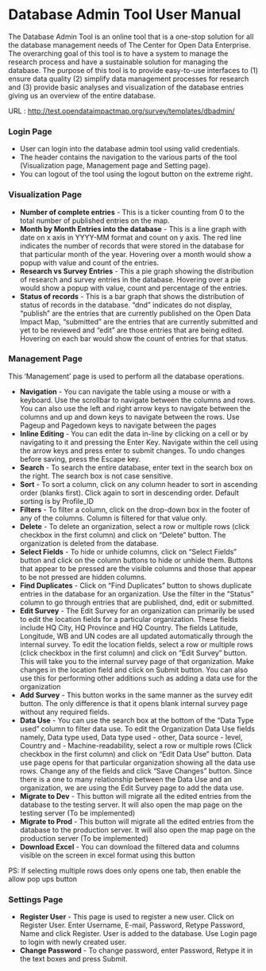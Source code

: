 # Database Admin Tool User Manual

The Database Admin Tool is an online tool that is a one-stop solution for all the database management needs of The Center for Open Data Enterprise. The overarching goal of this tool is to have a system to manage the research process and have a sustainable solution for managing the database. The purpose of this tool is to provide easy-to-use interfaces to (1) ensure data quality (2) simplify data management processes for research and (3) provide basic analyses and visualization of the database entries giving us an overview of the entire database.

URL : http://test.opendataimpactmap.org/survey/templates/dbadmin/

### Login Page
- User can login into the database admin tool using valid credentials.
- The header contains the navigation to the various parts of the tool (Visualization page, Management page and Setting page).
- You can logout of the tool using the logout button on the extreme right.


### Visualization Page
- **Number of complete entries** - This is a ticker counting from 0 to the total number of published entries on the map.
- **Month by Month Entries into the database** - This is a line graph with date on x axis in YYYY-MM format and count on y axis. The red line indicates the number of records that were stored in the database for that particular month of the year. Hovering over a month would show a popup with value and count of the entries.
- **Research vs Survey Entries** - This a pie graph showing the distribution of research and survey entries in the database. Hovering over a pie would show a popup with value, count and percentage of the entries.
- **Status of records** - This is a bar graph that shows the distribution of status of records in the database. “dnd” indicates do not display, “publish” are the entries that are currently published on the Open Data Impact Map, “submitted” are the entries that are currently submitted and yet to be reviewed and “edit” are those entries that are being edited. Hovering on each bar would show the count of entries for that status.


### Management Page    

This ‘Management’ page is used to perform all the database operations.

- **Navigation** - You can navigate the table using a mouse or with a keyboard. Use the scrollbar to navigate between the columns and rows. You can also use the left and right arrow keys to navigate between the columns and up and down keys to navigate between the rows. Use Pageup and Pagedown keys to navigate between the pages
- **Inline Editing** - You can edit the data in-line by clicking on a cell or by navigating to it and pressing the Enter Key. Navigate within the cell using the arrow keys and press enter to submit changes. To undo changes before saving, press the Escape key.
- **Search** - To search the entire database, enter text in the search box on the right. The search box is not case sensitive.
- **Sort** - To sort a column, click on any column header to sort in ascending order (blanks first). Click again to sort in descending order. Default sorting is by Profile_ID
- **Filters** - To filter a column, click on the drop-down box in the footer of any of the columns. Column is filtered for that value only.
- **Delete** - To delete an organization, select a row or multiple rows (click checkbox in the first column) and click on “Delete” button. The organization is deleted from the database.
- **Select Fields** - To hide or unhide columns, click on “Select Fields” button and click on the column buttons to hide or unhide them. Buttons that appear to be pressed are the visible columns and those that appear to be not pressed are hidden columns.
- **Find Duplicates** - Click on “Find Duplicates” button to shows duplicate entries in the database for an organization. Use the filter in the “Status” column to go through entries that are published, dnd, edit or submitted.
- **Edit Survey** - The Edit Survey for an organization can primarily be used to edit the location fields for a particular organization. These fields include HQ City, HQ Province and HQ Country. The fields Latitude, Longitude, WB and UN codes are all updated automatically through the internal survey. To edit the location fields, select a row or multiple rows (click checkbox in the first column) and click on “Edit Survey” button. This will take you to the internal survey page of that organization. Make changes in the location field and click on Submit button. You can also use this for performing other additions such as adding a data use for the organization
- **Add Survey** - This button works in the same manner as the survey edit button. The only difference is that it opens blank internal survey page without any required fields.
- **Data Use** - You can use the search box at the bottom of the “Data Type used” column to filter data use. To edit the Organization Data Use fields namely, Data type used, Data type used - other, Data source - level, Country and - Machine-readability, select a row or multiple rows (Click checkbox in the first column) and click on “Edit Data Use” button. Data use page opens for that particular organization showing all the data use rows. Change any of the fields and click “Save Changes” button. Since there is a one to many relationship between the Data Use and an organization, we are using the Edit Survey page to add the data use.
- **Migrate to Dev** - This button will migrate all the edited entries from the database to the testing server. It will also open the map page on the testing server (To be implemented)
- **Migrate to Prod** - This button will migrate all the edited entries from the database to the production server. It will also open the map page on the production server (To be implemented)
- **Download Excel** - You can download the filtered data and columns visible on the screen in excel format using this button

PS: If selecting multiple rows does only opens one tab, then enable the allow pop ups button

### Settings Page

- **Register User** - This page is used to register a new user. Click on Register User. Enter Username, E-mail, Password, Retype Password, Name and click Register. User is added to the database. Use Login page to login with newly created user.
- **Change Password** - To change password, enter Password, Retype it in the text boxes and press Submit.
